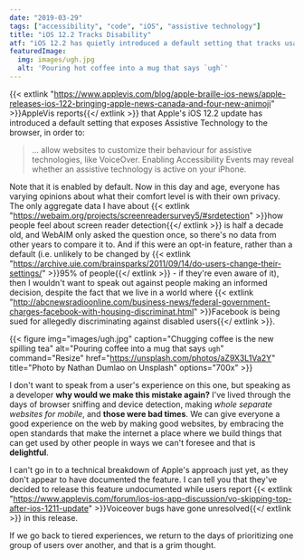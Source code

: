 ```yaml
---
date: "2019-03-29"
tags: ["accessibility", "code", "iOS", "assistive technology"]
title: "iOS 12.2 Tracks Disability"
atf: "iOS 12.2 has quietly introduced a default setting that tracks usage of assistive technology. This is a terrible choice for accessibility."
featuredImage:
  img: images/ugh.jpg
  alt: 'Pouring hot coffee into a mug that says `ugh`'
---
```


{{< extlink "https://www.applevis.com/blog/apple-braille-ios-news/apple-releases-ios-122-bringing-apple-news-canada-and-four-new-animoji" >}}AppleVis reports{{</ extlink >}} that Apple's iOS 12.2 update has introduced a default setting that exposes Assistive Technology to the browser, in order to:

<blockquote>... allow websites to customize their behaviour for assistive technologies, like VoiceOver. Enabling Accessibility Events may reveal whether an assistive technology is active on your iPhone.</blockquote>

Note that it is enabled by default. Now in this day and age, everyone has varying opinions about what their comfort level is with their own privacy. The only aggregate data I have about {{< extlink "https://webaim.org/projects/screenreadersurvey5/#srdetection" >}}how people feel about screen reader detection{{</ extlink >}} is half a decade old, and WebAIM only asked the question once, so there's no data from other years to compare it to. And if this were an opt-in feature, rather than a default (i.e. unlikely to be changed by {{< extlink "https://archive.uie.com/brainsparks/2011/09/14/do-users-change-their-settings/" >}}95% of people{{</ extlink >}} - if they're even aware of it), then I wouldn't want to speak out against people making an informed decision, despite the fact that we live in a world where {{< extlink "http://abcnewsradioonline.com/business-news/federal-government-charges-facebook-with-housing-discriminat.html" >}}Facebook is being sued for allegedly discriminating against disabled users{{</ extlink >}}.

{{< figure
img="images/ugh.jpg" 
caption="Chugging coffee is the new spilling tea"
alt="Pouring coffee into a mug that says `ugh`" 
command="Resize" 
href="https://unsplash.com/photos/aZ9X3L1Va2Y"
title="Photo by Nathan Dumlao on Unsplash"
options="700x" >}}

I don't want to speak from a user's experience on this one, but speaking as a developer <strong>why would we make this mistake again?</strong> I've lived through the days of browser sniffing and device detection, making <em>whole separate websites for mobile</em>, and <strong>those were bad times</strong>. We can give everyone a good experience on the web by making good websites, by embracing the open standards that make the internet a place where we build things that can get used by other people in ways we can't foresee and that is <strong>delightful</strong>.

I can't go in to a technical breakdown of Apple's approach just yet, as they don't appear to have documented the feature. I can tell you that they've decided to release this feature undocumented while users report {{< extlink "https://www.applevis.com/forum/ios-ios-app-discussion/vo-skipping-top-after-ios-1211-update" >}}Voiceover bugs have gone unresolved{{</ extlink >}} in this release.

If we go back to tiered experiences, we return to the days of prioritizing one group of users over another, and that is a grim thought. 